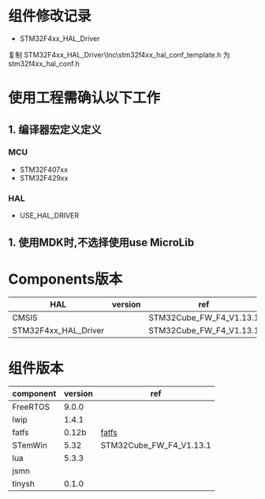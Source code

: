 # 组件修改记录

+ STM32F4xx_HAL_Driver

复制 STM32F4xx_HAL_Driver\Inc\stm32f4xx_hal_conf_template.h 为stm32f4xx_hal_conf.h

# 使用工程需确认以下工作

## 1. 编译器宏定义定义

### MCU

+ STM32F407xx
+ STM32F429xx

### HAL
+ USE_HAL_DRIVER

## 1. 使用MDK时,不选择使用use MicroLib

# Components版本

|HAL					|	version		|ref|
|---------------		|---------------|---|
|CMSIS					|				|STM32Cube_FW_F4_V1.13.1
|STM32F4xx_HAL_Driver	|				|STM32Cube_FW_F4_V1.13.1


# 组件版本

|component		|	version		|ref|
|---------------|---------------|---|
|FreeRTOS 		|	9.0.0		|
|lwip			|	1.4.1		|
|fatfs			|	0.12b		|[fatfs](http://elm-chan.org/fsw/ff/00index_e.html)
|STemWin		|	5.32		|STM32Cube_FW_F4_V1.13.1
|lua			|	5.3.3		|
|jsmn			|		
|tinysh			|	0.1.0		|